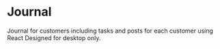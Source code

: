 # Journal
Journal for customers including tasks and posts for each customer
using React
Designed for desktop only.
